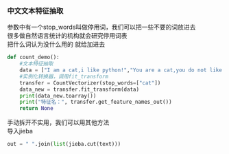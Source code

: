 ### 中文文本特征抽取
参数中有一个stop_words叫做停用词，我们可以把一些不要的词放进去  
很多做自然语言统计的机构就会研究停用词表  
把什么词认为没什么用的 就给加进去  
```python
def count_demo():
    #文本特征抽取
    data = ["I am a cat,i like python!","You are a cat,you do not like python!"]
    #实例化转换器，调用fit_transform
    transfer = CountVectorizer(stop_words=["cat"])
    data_new = transfer.fit_transform(data)
    print(data_new.toarray())
    print("特征名：", transfer.get_feature_names_out())
    return None
```
手动拆开不实用，我们可以用其他方法  
导入jieba  
```python
out = " ".join(list(jieba.cut(text)))
```

